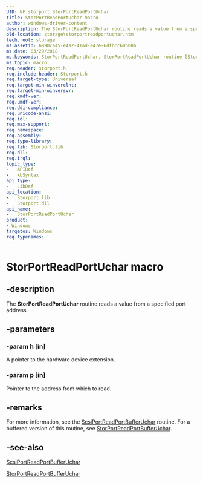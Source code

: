 ```yaml
---
UID: NF:storport.StorPortReadPortUchar
title: StorPortReadPortUchar macro
author: windows-driver-content
description: The StorPortReadPortUchar routine reads a value from a specified port address
old-location: storage\storportreadportuchar.htm
tech.root: storage
ms.assetid: 6898ca45-e4a2-41ad-a47e-6dfbcc60b00a
ms.date: 03/29/2018
ms.keywords: StorPortReadPortUchar, StorPortReadPortUchar routine [Storage Devices], storage.storportreadportuchar, storport/StorPortReadPortUchar, storprt_de88c383-95ac-4f3e-b02d-aec76132e4c3.xml
ms.topic: macro
req.header: storport.h
req.include-header: Storport.h
req.target-type: Universal
req.target-min-winverclnt: 
req.target-min-winversvr: 
req.kmdf-ver: 
req.umdf-ver: 
req.ddi-compliance: 
req.unicode-ansi: 
req.idl: 
req.max-support: 
req.namespace: 
req.assembly: 
req.type-library: 
req.lib: Storport.lib
req.dll: 
req.irql: 
topic_type:
-	APIRef
-	kbSyntax
api_type:
-	LibDef
api_location:
-	Storport.lib
-	Storport.dll
api_name:
-	StorPortReadPortUchar
product:
- Windows
targetos: Windows
req.typenames: 
---
```


# StorPortReadPortUchar macro


## -description


The <b>StorPortReadPortUchar</b> routine reads a value from a specified port address 


## -parameters

### -param h [in]

A pointer to the hardware device extension.


### -param p [in]

Pointer to the address from which to read. 


## -remarks



For more information, see the <a href="https://msdn.microsoft.com/library/windows/hardware/ff564715">ScsiPortReadPortBufferUchar</a> routine. For a buffered version of this routine, see <a href="https://msdn.microsoft.com/library/windows/hardware/ff567468">StorPortReadPortBufferUchar</a>. 




## -see-also




<a href="https://msdn.microsoft.com/library/windows/hardware/ff564715">ScsiPortReadPortBufferUchar</a>



<a href="https://msdn.microsoft.com/library/windows/hardware/ff567468">StorPortReadPortBufferUchar</a>
 

 

